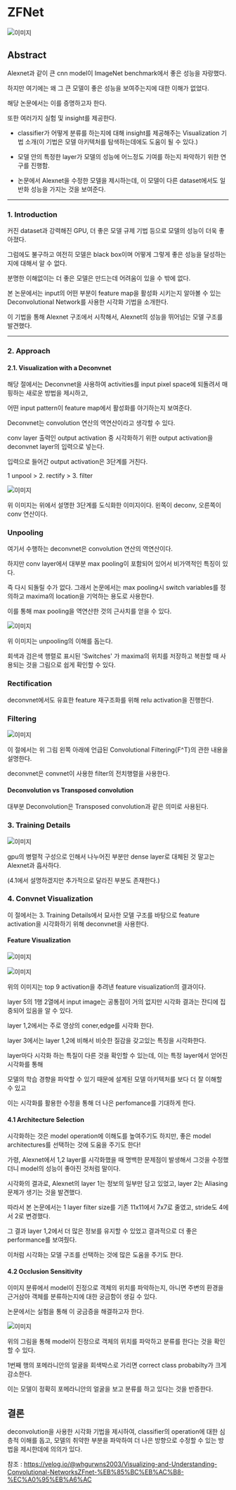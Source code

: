 # ZFNet

![이미지](https://user-images.githubusercontent.com/122156509/232799956-bc404efa-a516-4064-8350-bd3770b7fedc.jpeg)

## Abstract

Alexnet과 같이 큰 cnn model이 ImageNet benchmark에서 좋은 성능을 자랑했다.

하지만 여기에는 왜 그 큰 모델이 좋은 성능을 보여주는지에 대한 이해가 없었다.

해당 논문에서는 이를 증명하고자 한다.

또한 여러가지 실험 및 insight를 제공한다.

- classifier가 어떻게 분류를 하는지에 대해 insight를 제공해주는 Visualization 기법 소개(이 기법은 모델 아키텍처를 탐색하는데에도 도움이 될 수 있다.)

- 모델 안의 특정한 layer가 모델의 성능에 어느정도 기여를 하는지 파악하기 위한 연구를 진행함.

- 논문에서 Alexnet을 수정한 모델을 제시하는데, 이 모델이 다른 dataset에서도 일반화 성능을 가지는 것을 보여준다.

---

### 1. Introduction

커진 dataset과 강력해진 GPU, 더 좋은 모델 규제 기법 등으로 모델의 성능이 더욱 좋아졌다.

그럼에도 불구하고 여전히 모델은 black box이며 어떻게 그렇게 좋은 성능을 달성하는지에 대해서 알 수 없다.

분명한 이해없이는 더 좋은 모델은 만드는데 어려움이 있을 수 밖에 없다.

본 논문에서는 input의 어떤 부분이 feature map을 활성화 시키는지 알아볼 수 있는 Deconvolutional Network를 사용한 시각화 기법을 소개한다.

이 기법을 통해 Alexnet 구조에서 시작해서, Alexnet의 성능을 뛰어넘는 모델 구조를 발견했다.

---

### 2. Approach

#### 2.1. Visualization with a Deconvnet

해당 절에서는 Deconvnet을 사용하여 activities를 input pixel space에 되돌려서 매핑하는 새로운 방법을 제시하고,

어떤 input pattern이 feature map에서 활성화를 야기하는지 보여준다.

Deconvnet는 convolution 연산의 역연산이라고 생각할 수 있다.

conv layer 출력인 output activation 중 시각화하기 위한 output activation을 deconvnet layer의 입력으로 넣는다.

입력으로 들어간 output activation은 3단계를 거친다.

1 unpool > 2. rectify > 3. filter

![이미지](https://user-images.githubusercontent.com/122156509/232800008-90c0cc7f-b84a-480d-ad51-fd71b4f68c14.jpeg)

위 이미지는 위에서 설명한 3단계를 도식화한 이미지이다. 왼쪽이 deconv, 오른쪽이 conv 연산이다.

### Unpooling

여기서 수행하는 deconvnet은 convolution 연산의 역연산이다.

하지만 conv layer에서 대부분 max pooling이 포함되어 있어서 비가역적인 특징이 있다.

즉 다시 되돌릴 수가 없다. 그래서 논문에서는 max pooling시 switch variables를 정의하고 maxima의 location을 기억하는 용도로 사용한다.

이를 통해 max pooling을 역연산한 것의 근사치를 얻을 수 있다.

![이미지](https://user-images.githubusercontent.com/122156509/232799995-d608c41e-b847-4b3d-8aa2-d194e34dbbcb.jpeg)

위 이미지는 unpooling의 이해를 돕는다.

회색과 검은색 행렬로 표시된 'Switches' 가 maxima의 위치를 저장하고 복원할 때 사용되는 것을 그림으로 쉽게 확인할 수 있다.

### Rectification

deconvnet에서도 유효한 feature 재구조화를 위해 relu activation을 진행한다.

### Filtering

![이미지](https://user-images.githubusercontent.com/122156509/232800008-90c0cc7f-b84a-480d-ad51-fd71b4f68c14.jpeg)

이 절에서는 위 그림 왼쪽 아래에 언급된 Convolutional Filtering{F^T}의 관한 내용을 설명한다.

deconvnet은 convnet이 사용한 filter의 전치행렬을 사용한다.

#### Deconvolution vs Transposed convolution

대부분 Deconvolution은 Transposed convolution과 같은 의미로 사용된다.

### 3. Training Details

![이미지](https://user-images.githubusercontent.com/122156509/232800018-e8ea2ebd-aeaa-45d6-92ea-2008a501dfd7.jpeg)

gpu의 병렬적 구성으로 인해서 나누어진 부분만 dense layer로 대체된 것 말고는 Alexnet과 흡사하다.

(4.1에서 설명하겠지만 추가적으로 달라진 부분도 존재한다.)

### 4. Convnet Visualization

이 절에서는 3. Training Details에서 묘사한 모델 구조를 바탕으로 feature activation을 시각화하기 위해 deconvnet을 사용한다.

#### Feature Visualization

![이미지](https://user-images.githubusercontent.com/122156509/232800030-42e37549-ae8e-492f-9a4d-25e922d93f78.jpeg)

![이미지](https://user-images.githubusercontent.com/122156509/232800038-f7e20d24-ad5d-4703-ae2f-6f9b82f427f9.jpeg)

위의 이미지는 top 9 activation을 추려낸 feature visualization의 결과이다.

layer 5의 1행 2열에서 input image는 공통점이 거의 없지만 시각화 결과는 잔디에 집중되어 있음을 알 수 있다.

layer 1,2에서는 주로 영상의 coner,edge를 시각화 한다.

layer 3에서는 layer 1,2에 비해서 비슷한 질감을 갖고있는 특징을 시각화한다.

layer마다 시각화 하는 특질이 다른 것을 확인할 수 있는데, 이는 특정 layer에서 얻어진 시각화를 통해

모델의 학습 경향을 파악할 수 있기 때문에 설계된 모델 아키텍처를 보다 더 잘 이해할 수 있고

이는 시각화를 활용한 수정을 통해 더 나은 perfomance를 기대하게 한다.

#### 4.1 Architecture Selection

시각화하는 것은 model operation에 이해도를 높여주기도 하지만, 좋은 model architectures를 선택하는 것에 도움을 주기도 한다!

가령, Alexnet에서 1,2 layer를 시각화했을 때 명백한 문제점이 발생해서 그것을 수정했더니 model의 성능이 좋아진 것처럼 말이다.

시각화의 결과로, Alexnet의 layer 1는 정보의 일부만 담고 있었고, layer 2는 Aliasing 문제가 생기는 것을 발견했다.

따라서 본 논문에서는 1 layer filter size를 기존 11x11에서 7x7로 줄였고, stride도 4에서 2로 변경했다.

그 결과 layer 1,2에서 더 많은 정보를 유지할 수 있었고 결과적으로 더 좋은 performance를 보여줬다.

이처럼 시각화는 모델 구조를 선택하는 것에 많은 도움을 주기도 한다.

#### 4.2 Occlusion Sensitivity

이미지 분류에서 model이 진정으로 객체의 위치를 파악하는지, 아니면 주변의 환경을 근거삼아 객체를 분류하는지에 대한 궁금함이 생길 수 있다.

논문에서는 실험을 통해 이 궁금증을 해결하고자 한다.

![이미지](https://user-images.githubusercontent.com/122156509/232800043-60497fda-9707-4b4a-a15f-ead4efa3e87c.jpeg)

위의 그림을 통해 model이 진정으로 객체의 위치를 파악하고 분류를 한다는 것을 확인할 수 있다.

1번째 행의 포메라니안의 얼굴을 회색박스로 가리면 correct class probabilty가 크게 감소한다.

이는 모델이 정확히 포메라니안의 얼굴을 보고 분류를 하고 있다는 것을 반증한다.

## 결론

deconvolution을 사용한 시각화 기법을 제시하여, classifier의 operation에 대한 심층적 이해를 돕고, 모델의 취약한 부분을 파악하여 더 나은 방향으로 수정할 수 있는 방법을 제시한데에 의의가 있다.


참조 : https://velog.io/@whgurwns2003/Visualizing-and-Understanding-Convolutional-NetworksZFnet-%EB%85%BC%EB%AC%B8-%EC%A0%95%EB%A6%AC
